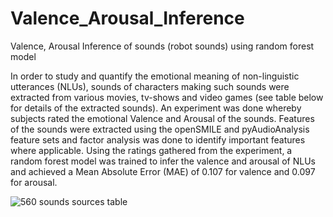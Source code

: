 # Valence_Arousal_Inference
Valence, Arousal Inference of sounds (robot sounds) using random forest model

In order to study and quantify the emotional meaning of non-linguistic utterances (NLUs), sounds of characters making such sounds were extracted from various movies, tv-shows and video games (see table below for details of the extracted sounds). An experiment was done whereby subjects rated the emotional Valence and Arousal of the sounds. Features of the sounds were extracted using the openSMILE and pyAudioAnalysis feature sets and factor analysis was done to identify important features where applicable. Using the ratings gathered from the experiment, a random forest model was trained to infer the valence and arousal of NLUs and achieved a Mean Absolute Error (MAE) of 0.107 for valence and 0.097 for arousal.

![560 sounds sources table](https://github.com/AhmedKhota/Valence_Arousal_Inference/assets/139664971/16ff7b49-5256-4384-a10a-45d1a2258411)
